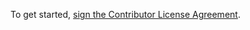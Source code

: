  To get started, <a
 href="//www.clahub.com/agreements/isaacs/abbrev-js">sign the
 Contributor License Agreement</a>.
